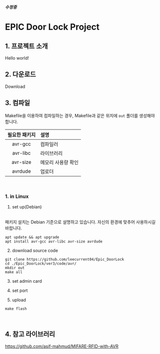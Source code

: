 ***수정중***
<br>

# EPIC Door Lock Project

## 1. 프로젝트 소개

Hello world!
<br>


## 2. 다운로드

Download
<br>


## 3. 컴파일

Makefile을 이용하여 컴파일하는 경우, Makefile과 같은 위치에 `out` 폴더를 생성해야 합니다.

| 필요한 패키지 | 설명               |
| :-----------: | :----------------- |
|    avr-gcc    | 컴파일러           |
|   avr-libc    | 라이브러리         |
|   avr-size    | 메모리 사용량 확인 |
|    avrdude    | 업로더             |

<br>

### 1. in Linux

1. set up(Debian)
<br>
패키지 설치는 Debian 기준으로 설명하고 있습니다. 자신의 환경에 맞추어 사용하시길 바랍니다.


```console
apt update && apt upgrade
apt install avr-gcc avr-libc avr-size avrdude
```

2. download source code
```console
git clone https://github.com/leecurrent04/Epic_DoorLock
cd ./Epic_DoorLock/ver3/code/avr/
mkdir out
make all
```
3. set admin card

4. set port
5. upload
```console
make flash
```

<br>


## 4. 참고 라이브러리

https://github.com/asif-mahmud/MIFARE-RFID-with-AVR


